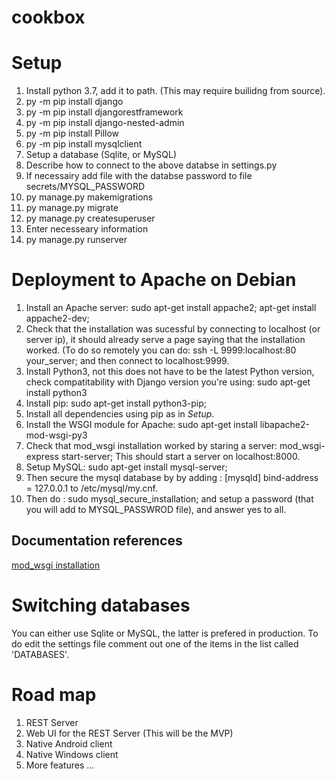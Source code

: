 # cookbox


# Setup

1) Install python 3.7, add it to path. (This may require builidng from source).
2) py -m pip install django
3) py -m pip install djangorestframework
4) py -m pip install django-nested-admin
5) py -m pip install Pillow
6) py -m pip install mysqlclient
1) Setup a database (Sqlite, or MySQL)
3) Describe how to connect to the above databse in settings.py
2) If necessairy add file with the databse password to file secrets/MYSQL_PASSWORD
7) py manage.py makemigrations
7) py manage.py migrate
8) py manage.py createsuperuser
9) Enter necesseary information
10) py manage.py runserver

# Deployment to Apache on Debian

1) Install an Apache server: sudo apt-get install appache2; apt-get install appache2-dev;
3) Check that the installation was sucessful by connecting to localhost (or server ip), it should already serve a page saying that the installation worked. (To do so remotely you can do: ssh -L 9999:localhost:80 your_server; and then connect to localhost:9999.
9) Install Python3, not this does not have to be the latest Python version, check compatitability with Django version you're using: sudo apt-get install python3
9) Install pip: sudo apt-get install python3-pip;
3) Install all dependencies using pip as in *Setup*.
3) Install the WSGI  module for Apache: sudo apt-get install libapache2-mod-wsgi-py3
4) Check that mod_wsgi installation worked by staring a server: mod_wsgi-express start-server; This should start a server on localhost:8000.
3) Setup MySQL: sudo apt-get install mysql-server;
4) Then secure the mysql database by by adding : 
[mysqld]
bind-address = 127.0.0.1
to /etc/mysql/my.cnf.
4) Then do : sudo mysql_secure_installation; and setup a password (that you will add to MYSQL_PASSWROD file), and answer yes to all.



## Documentation references
[mod_wsgi installation](https://pypi.org/project/mod_wsgi/)

# Switching databases
You can either use Sqlite or MySQL, the latter is prefered in production. To do edit the settings file comment out one of the items in the list called 'DATABASES'.

# Road map

1) REST Server
2) Web UI for the REST Server (This will be the MVP)
3) Native Android client
4) Native Windows client
5) More features ...
